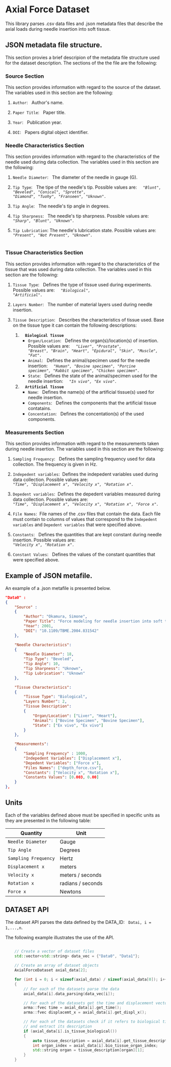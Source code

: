 # Axial Force Dataset

This library parses .csv data files and .json metadata files that describe the 
axial loads during needle insertion into soft tissue. 

## JSON metadata file structure.
This section provies a brief descripion of the metadata file structure used 
for the dataset description. The sections of the the file are the following:

### Source Section
This section provides information with regard to the source of the dataset.
The variables used in this section are the following:
1. `Author`: &nbsp; Author's name. 

2. `Paper Title`: &nbsp; Paper title.

3. `Year`: &nbsp; Publication year.

4. `DOI`: &nbsp; Papers digital object identifier.

### Needle Characteristics Section
This section provides information with regard to the characteristics 
of the needle used during data collection. The variables used in this 
section are the following:

1. `Needle Diameter`: &nbsp; The diameter of the needle in gauge (G). 

2. `Tip Type`: &nbsp; The tipe of the needle's tip. Possible values are: &nbsp;
<code><i> "Blunt", "Beveled", "Conical", "Sprotte", "Diamond", "Tuohy", "Franseen", "Uknown". </i></code>

3. `Tip Angle`: &nbsp; The needle's tip angle in degrees.

4. `Tip Sharpness`: &nbsp; The needle's tip sharpness. Possible values are: &nbsp;
<code><i> "Sharp", "Blunt", "Uknown". </i> </code>

5. `Tip Lubrication`: The needle's lubrication state. Possible values are: &nbsp;
<code><i> "Present", "Not Present", "Uknown". </i> </code>


### Tissue Characteristics Section
This section provides information with regard to the characteristics 
of the tissue that was used during data collection. The variables used in this 
section are the following:

1. `Tissue Type`: &nbsp; Defines the type of tissue used during experiments.
Possible values are: &nbsp; <code><i> "Biological", "Artificial". </i> </code>

2. `Layers Number`: &nbsp; The number of material layers used during needle 
insertion.

4. `Tissue Description`: &nbsp; Describes the characteristics of tissue 
used. Base on the tissue type it can contain the following descriptions:
    1. <code> <b> Biological Tissue </b></code> <br />
        - `Organ/Location`: &nbsp; Defines the organ(s)/location(s) of insertion. Possible values are: &nbsp; <code><i> "Liver", "Prostate", "Breast", "Brain", "Heart", "Epidural", "Skin", "Muscle", "Fat". </i></code>
        - `Animal`: &nbsp; Defines the animal/specimen used for the needle insertion: &nbsp; <code><i> "Human", "Bovine specimen", "Porcine specimen", "Rabbit specimen", "Chicken specimen". </i></code>
        - `State`: &nbsp; Defines the state of the animal/specimen used for the needle insertion: &nbsp; <code><i> "In vivo", "Ex vivo". </i></code>
    2. <code> <b> Artificial Tissue </b></code> <br />
        - `Name`: &nbsp; Defines the name(s) of the artificial tissue(s) used 
        for needle insertion.
        - `Components`: &nbsp; Defines the components that the artificial tissue
        contatains.
        - `Concentation`: &nbsp; Defines the concentation(s) of the used 
        components.

### Measurements Section
This section provides information with regard to the measurements taken during 
needle insertion. The variables used in this section are the following:

1. `Sampling Frequency`: &nbsp; Defines the sampling frequency used for 
data collection. The frequency is given in Hz.

2. `Indepedent variables`: &nbsp;Defines the indepedent variables used during 
data collection. Possible values are: &nbsp; <code><i> "Time", "Displacement x",
"Velocity x", "Rotation x". </i></code>

3. `Depedent variables`: &nbsp;Defines the depedent variables measured during 
data collection. Possible values are: &nbsp; <code><i> "Time", "Displacement x",
"Velocity x", "Rotation x", "Force x". </i></code>

4. `File Names`: &nbsp;File names of the .csv files that contain the data.
Each file must contain to columns of values that correspond to the 
`Indepedent variables` and `Depedent variables` that were specified above.

5. `Constants`: &nbsp; Defines the quantities that are kept constant during 
needle insertion. Possible values are: &nbsp; <code><i> "Velocity x", 
"Rotation x". </i></code>

6. `Constant Values`: &nbsp; Defines the values of the constant quantities that
were specified above.

## Example of JSON metafile.
An example of a .json metafile is presented below.

```json
"Data0" : 
{
    "Source" : 
    {
        "Author": "Okamura, Simone", 
        "Paper Title": "Force modeling for needle insertion into soft tissue", 
        "Year": 2001, 
        "DOI": "10.1109/TBME.2004.831542"
    },

    "Needle Characteristics":
    {
        "Needle Diameter": 18, 
        "Tip Type": "Beveled", 
        "Tip Angle": 10, 
        "Tip Sharpness": "Uknown",
        "Tip Lubrication": "Uknown"
    },

    "Tissue Characteristics":
    {
        "Tissue Type": "Biological", 
        "Layers Number": 2,
        "Tissue Description":
        {
            "Organ/Location": ["Liver", "Heart"],
            "Animal": ["Bovine Specimen", "Bovine Specimen"],
            "State": ["Ex vivo", "Ex vivo"]
        }  
    },

    "Measurements":
    {
        "Sampling Frequency" : 1000,
        "Indepedent Variables": ["Displacement x"],
        "Depedent Variables": ["Force x"],
        "Files Names": ["depth_force.csv"],
        "Constants": ["Velocity x", "Rotation x"],
        "Constants Values": [0.003, 0.00]
    }
},
```

## Units  
Each of the variables defined above must be specified in specific units as 
they are presented in the following table:

|Quantity|Unit|
| ---| ---|
|`Needle Diameter`| Gauge|
| `Tip Angle` | Degrees |
| `Sampling Frequency` | Hertz |
| `Displacement x` | meters |
| `Velocity x` | meters / seconds |
| `Rotation x` | radians / seconds |
| `Force x` | Newtons |

## DATASET API
The dataset API parses the data defined by the DATA_ID: &nbsp; `Datai, i = 1,...,n`.

The following example illustrates the use of the API.

```cpp

    // Create a vector of dataset files
    std::vector<std::string> data_vec = {"Data0", "Data1"};
    
    // Create an array of dataset objects
    AxialForceDataset axial_data[2];

    for (int i = 0; i < sizeof(axial_data) / sizeof(axial_data[0]); i++)
    {
        // For each of the datasets parse the data
        axial_data[i].data_parsing(data_vec[i]);

        // For each of the datasets get the time and displacement vector
        arma::fvec time = axial_data[i].get_time();
        arma::fvec displacemt_x = axial_data[i].get_displ_x();

        // For each of the datasets check if it refers to biological tissue 
        // and extract its description
        if (axial_data[i].is_tissue_biological())
        {
            auto tissue_description = axial_data[i].get_tissue_description();
            int organ_index = axial_data[i].bio_tissue_organ_index;
            std::string organ = tissue_description[organ][1];
        }
    }
```
